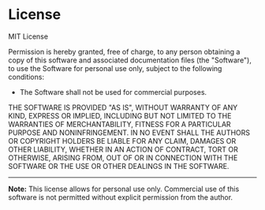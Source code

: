 # License

MIT License

Permission is hereby granted, free of charge, to any person obtaining a copy of this software and associated documentation files (the "Software"), to use the Software for personal use only, subject to the following conditions:

- The Software shall not be used for commercial purposes.

THE SOFTWARE IS PROVIDED "AS IS", WITHOUT WARRANTY OF ANY KIND, EXPRESS OR IMPLIED, INCLUDING BUT NOT LIMITED TO THE WARRANTIES OF MERCHANTABILITY, FITNESS FOR A PARTICULAR PURPOSE AND NONINFRINGEMENT. IN NO EVENT SHALL THE AUTHORS OR COPYRIGHT HOLDERS BE LIABLE FOR ANY CLAIM, DAMAGES OR OTHER LIABILITY, WHETHER IN AN ACTION OF CONTRACT, TORT OR OTHERWISE, ARISING FROM, OUT OF OR IN CONNECTION WITH THE SOFTWARE OR THE USE OR OTHER DEALINGS IN THE SOFTWARE.

---

**Note:** This license allows for personal use only. Commercial use of this software is not permitted without explicit permission from the author.
